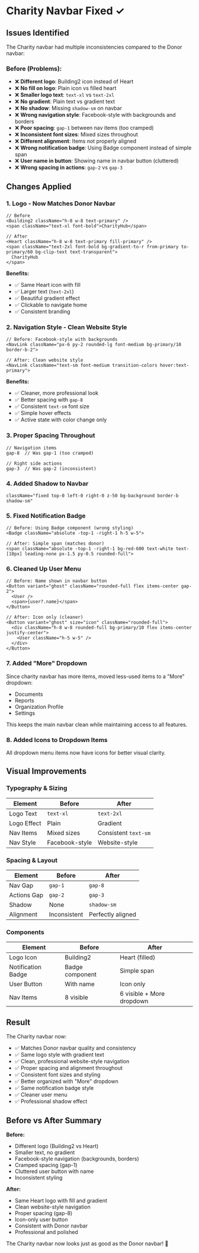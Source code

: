 # Charity Navbar Fixed ✓

## Issues Identified

The Charity navbar had multiple inconsistencies compared to the Donor navbar:

### Before (Problems):
- ❌ **Different logo**: Building2 icon instead of Heart
- ❌ **No fill on logo**: Plain icon vs filled heart
- ❌ **Smaller logo text**: `text-xl` vs `text-2xl`
- ❌ **No gradient**: Plain text vs gradient text
- ❌ **No shadow**: Missing `shadow-sm` on navbar
- ❌ **Wrong navigation style**: Facebook-style with backgrounds and borders
- ❌ **Poor spacing**: `gap-1` between nav items (too cramped)
- ❌ **Inconsistent font sizes**: Mixed sizes throughout
- ❌ **Different alignment**: Items not properly aligned
- ❌ **Wrong notification badge**: Using Badge component instead of simple span
- ❌ **User name in button**: Showing name in navbar button (cluttered)
- ❌ **Wrong spacing in actions**: `gap-2` vs `gap-3`

## Changes Applied

### 1. Logo - Now Matches Donor Navbar
```tsx
// Before
<Building2 className="h-8 w-8 text-primary" />
<span className="text-xl font-bold">CharityHub</span>

// After
<Heart className="h-8 w-8 text-primary fill-primary" />
<span className="text-2xl font-bold bg-gradient-to-r from-primary to-primary/60 bg-clip-text text-transparent">
  CharityHub
</span>
```

**Benefits:**
- ✅ Same Heart icon with fill
- ✅ Larger text (`text-2xl`)
- ✅ Beautiful gradient effect
- ✅ Clickable to navigate home
- ✅ Consistent branding

### 2. Navigation Style - Clean Website Style
```tsx
// Before: Facebook-style with backgrounds
<NavLink className="px-6 py-2 rounded-lg font-medium bg-primary/10 border-b-2">

// After: Clean website style
<NavLink className="text-sm font-medium transition-colors hover:text-primary">
```

**Benefits:**
- ✅ Cleaner, more professional look
- ✅ Better spacing with `gap-8`
- ✅ Consistent `text-sm` font size
- ✅ Simple hover effects
- ✅ Active state with color change only

### 3. Proper Spacing Throughout
```tsx
// Navigation items
gap-8  // Was gap-1 (too cramped)

// Right side actions
gap-3  // Was gap-2 (inconsistent)
```

### 4. Added Shadow to Navbar
```tsx
className="fixed top-0 left-0 right-0 z-50 bg-background border-b shadow-sm"
```

### 5. Fixed Notification Badge
```tsx
// Before: Using Badge component (wrong styling)
<Badge className="absolute -top-1 -right-1 h-5 w-5">

// After: Simple span (matches donor)
<span className="absolute -top-1 -right-1 bg-red-600 text-white text-[10px] leading-none px-1.5 py-0.5 rounded-full">
```

### 6. Cleaned Up User Menu
```tsx
// Before: Name shown in navbar button
<Button variant="ghost" className="rounded-full flex items-center gap-2">
  <User />
  <span>{user?.name}</span>
</Button>

// After: Icon only (cleaner)
<Button variant="ghost" size="icon" className="rounded-full">
  <div className="h-8 w-8 rounded-full bg-primary/10 flex items-center justify-center">
    <User className="h-5 w-5" />
  </div>
</Button>
```

### 7. Added "More" Dropdown
Since charity navbar has more items, moved less-used items to a "More" dropdown:
- Documents
- Reports  
- Organization Profile
- Settings

This keeps the main navbar clean while maintaining access to all features.

### 8. Added Icons to Dropdown Items
All dropdown menu items now have icons for better visual clarity.

## Visual Improvements

### Typography & Sizing
| Element | Before | After |
|---------|--------|-------|
| Logo Text | `text-xl` | `text-2xl` |
| Logo Effect | Plain | Gradient |
| Nav Items | Mixed sizes | Consistent `text-sm` |
| Nav Style | Facebook-style | Website-style |

### Spacing & Layout
| Element | Before | After |
|---------|--------|-------|
| Nav Gap | `gap-1` | `gap-8` |
| Actions Gap | `gap-2` | `gap-3` |
| Shadow | None | `shadow-sm` |
| Alignment | Inconsistent | Perfectly aligned |

### Components
| Element | Before | After |
|---------|--------|-------|
| Logo Icon | Building2 | Heart (filled) |
| Notification Badge | Badge component | Simple span |
| User Button | With name | Icon only |
| Nav Items | 8 visible | 6 visible + More dropdown |

## Result

The Charity navbar now:
- ✅ Matches Donor navbar quality and consistency
- ✅ Same logo style with gradient text
- ✅ Clean, professional website-style navigation
- ✅ Proper spacing and alignment throughout
- ✅ Consistent font sizes and styling
- ✅ Better organized with "More" dropdown
- ✅ Same notification badge style
- ✅ Cleaner user menu
- ✅ Professional shadow effect

## Before vs After Summary

**Before:**
- Different logo (Building2 vs Heart)
- Smaller text, no gradient
- Facebook-style navigation (backgrounds, borders)
- Cramped spacing (gap-1)
- Cluttered user button with name
- Inconsistent styling

**After:**
- Same Heart logo with fill and gradient
- Clean website-style navigation
- Proper spacing (gap-8)
- Icon-only user button
- Consistent with Donor navbar
- Professional and polished

The Charity navbar now looks just as good as the Donor navbar! 🎉
